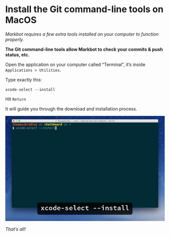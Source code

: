 # Install the Git command-line tools on MacOS

*Markbot requires a few extra tools installed on your computer to function properly.*

**The Git command-line tools allow Markbot to check your commits & push status, etc.**

Open the application on your computer called “Terminal”, it’s inside `Applications > Utilities`.

Type exactly this:

```
xcode-select --install
```

Hit `Return`

It will guide you through the download and installation process.

![](images/xcode-select-install.jpg)

*That’s all!*
